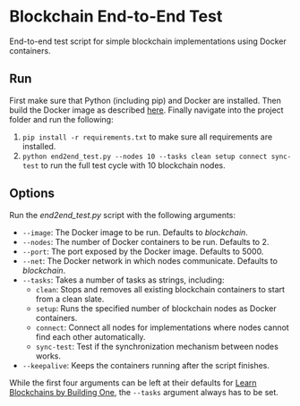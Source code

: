 # Blockchain End-to-End Test
End-to-end test script for simple blockchain implementations using Docker containers.


## Run
First make sure that Python (including pip) and Docker are installed.
Then build the Docker image as described [here](https://github.com/dvf/blockchain/blob/master/README.md#docker).
Finally navigate into the project folder and run the following:

1. `pip install -r requirements.txt`
to make sure all requirements are installed.
2. `python end2end_test.py --nodes 10 --tasks clean setup connect sync-test`
to run the full test cycle with 10 blockchain nodes.


## Options
Run the *end2end_test.py* script with the following arguments:

- `--image`: The Docker image to be run. Defaults to *blockchain*.
- `--nodes`: The number of Docker containers to be run. Defaults to 2.
- `--port`: The port exposed by the Docker image. Defaults to 5000.
- `--net`: The Docker network in which nodes communicate. Defaults to *blockchain*.
- `--tasks`: Takes a number of tasks as strings, including:
  - `clean`: Stops and removes all existing blockchain containers to start from a clean slate.
  - `setup`: Runs the specified number of blockchain nodes as Docker containers.
  - `connect`: Connect all nodes for implementations where nodes cannot find each other automatically.
  - `sync-test`: Test if the synchronization mechanism between nodes works.
- `--keepalive`: Keeps the containers running after the script finishes.

While the first four arguments can be left at their defaults for [Learn Blockchains by Building One](https://github.com/dvf/blockchain), the `--tasks` argument always has to be set.
